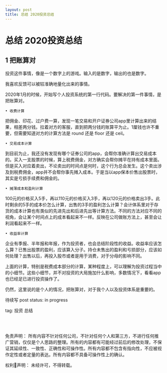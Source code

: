 ```yaml
---
layout: post
title: 总结 2020投资总结
---
```


# 总结 2020投资总结

## 1 把账算对

投资这件事情，像是一个数字上的游戏。输入的是数字，输出的也是数字。

我喜欢反馈可以被较准确地量化出来的事情。

2020年1月的时候，开始写个人投资系统的第一行代码。要解决的第一件事情，是把账算对。

	• 收费计算

把佣金、印花、过户费一算，发现一笔交易和开户证券公司app里计算出来的结果，相差两分钱。拉着对方的客服，直到把两分钱的账算平为止。1厘钱也许不重要，但需要知道对方的计算方法是 round 还是 floor 还是 ceil。

	• 交易成本计算

到目前为止，我还没有发现有哪个证券公司的app，会帮你准确计算出交易成本的。买入一支股票的时候，算上税费佣金，对方确实会帮你摊平在持有成本里面。但是买入对应着卖出，不论卖出的时间点是何时，这个行为总会发生。这个卖出涉及到税费佣金，app并不会帮你事先摊入成本。于是当以app保本价售出股票时，其实是亏损手续费和佣金的。

	• 摊薄成本和盈利计算

100元的价格买入5手，再以110元的价格买入3手，再以120元的价格卖出3手。此时剩余的5手的成本价怎么计算，出售的3手的盈利怎么计算？会计体系里对于存货的成本计算也有类似的先进先出和后进先出等计算方法。不同的方法对应不同的视角，会让某个时间点上的成本看起来不一样。反映在公司做账方法上，甚至会让利润看起来不一样。

	• 收益率计算

企业有季报、半年报和年报，作为投资者，也会总结阶段性的收益。收益率应该怎么算？已售出股票的盈利，应该算入分子。持仓未售出的盈利和亏损部分，应该如何处理？出售以后，再投入股市或者是用于消费，对于分母的影响不同。

上面的计算，特别是税费成本部分的计算，某种程度上，可以理解为投资过程当中的小细节。这些小细节，并不对投资的大局施加什么影响，多数情况下，看看app也已经足已进行投资操作了。

仍然，这里说的是个人的情况，把账算对，对于我个人以及投资体系是重要的。



待续写
post status: in progress

tag: 投资 总结

<br>
<br>

免责声明：
所有内容不针对任何公司，不针对任何个人和第三方，不进行任何推广营销，仅仅是个人思路的整理。所有的内容都有可能经过前后的修改处理，不保证其延续性、一致性、正确性和可操作性。所有内容都不包含有指向性，不应被视作定性或者定量的表达。所有内容都不具备可操作性上的确认。

权利声明：
未经许可，不得转载。